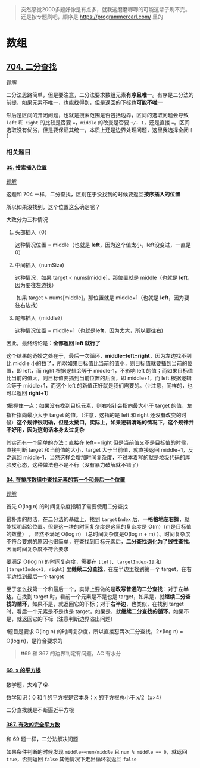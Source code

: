 > 突然感觉2000多题好像是有点多，就我这磨磨唧唧的可能这辈子刷不完。还是按专题刷吧，顺序是 https://programmercarl.com/ 里的
# 数组

## [704. 二分查找](https://leetcode-cn.com/problems/binary-search/)

[题解](https://programmercarl.com/0704.二分查找.html#_704-二分查找)

二分法思路简单，但是要注意，二分法要求数组元素**有序且唯一**。有序是二分法的前提，如果元素不唯一，也能找得到，但是返回的下标也**可能不唯一**

然后是区间的开闭问题，也就是搜索范围是否包括边界，区间的选取问题会导致 `left` 和 `right` 的比较是否要 `=`，`middle` 的改变是否要 `+/- 1`，还是直接 `=`。区间选取没有优劣，但是要保证其统一，本质上还是边界处理问题，这里我选择全闭 `[ ]`

### 相关题目

#### [35. 搜索插入位置](https://leetcode-cn.com/problems/search-insert-position/)

[题解](https://programmercarl.com/0035.搜索插入位置.html)

这题和 704 一样，二分查找，区别在于没找到的时候要返回**按序插入的位置**

所以如果没找到，这个位置这么确定呢？

大致分为三种情况

1. 头部插入（0）

   这种情况位置 = middle（也就是 **left**，因为这个值太小，left没变过，一直是0）

2. 中间插入（numSize)

   这种情况，如果 target < nums[middle]，那位置就是 middle（也就是 **left**，因为要往左边找）

   ​					如果 target > nums[middle]，那位置就是 middle+1（也就是 **left**，因为要往右边找）

3. 尾部插入（middle?）

   这种情况位置 = middle+1（也就是**left**，因为太大，所以要往右)

因此，最终结论是：**全都返回 left 就行了**

这个结果的奇妙之处在于，最后一次循环，**middle=left=right**，因为左边找不到比 middle 小的数了，所以如果目标值比当前的值小，则目标值就要插到当前的位置，即 left，而 right 根据逻辑会等于 middle-1，不影响 left 的值；而如果目标值比当前的值大，则目标值要插到当前位置的后面，即 middle+1，而 left 根据逻辑会等于 middle+1，而这个 left 的新值正好就是我们需要的。（💡注意，同样的，也可以返回 **right+1**）

❗把握住一点：如果没有找到目标元素，则右指针会指向最大小于 target 的值，左指针指向最小大于 target 的值。（注意，这指的是 left 和 right 还没有改变的时候）**这个规律很明确，但是太拗口，实际上，如果逻辑清晰的情况下，这个规律并不好用，因为这句话本身太过复杂**

其实还有一个简单的办法：直接在 left==right 但是当前值又不是目标值的时候，直接判断 target 和当前值的大小，target 大于当前值，就直接返回 middle+1，反之返回 middle-1，当然这样会增加时间复杂度，不过本着写的就是垃圾代码的厚脸皮心态，这种做法也不是不行（没有暴力破解就不错了）



#### [34. 在排序数组中查找元素的第一个和最后一个位置](https://leetcode-cn.com/problems/find-first-and-last-position-of-element-in-sorted-array/)

[题解](https://programmercarl.com/0034.在排序数组中查找元素的第一个和最后一个位置.html)

首先 O(log n) 的时间复杂度指明了需要使用二分查找

最朴素的想法，在二分法的基础上，找到 `targetIndex` 后，**一格格地左右探**，就能探明起始位置。但是这一块的时间复杂度是这里的复杂度是 O(m)（m是目标值的数量） ，显然不满足 O(log n) （总时间复杂度是O(log n + m) ）。时间复杂度不符合要求的原因也很简单，在查找到目标元素后，**二分查找退化为了线性查找**，因而时间复杂度不符合要求

要满足 O(log n) 的时间复杂度，需要在 `[left, targetIndex-1]` 和 `[targetIndex+1, right]` 里**继续二分查找**，在左半边里找到第一个 target，在右半边找到最后一个 target

至于怎么找第一个和最后一个，实际上要做的是**改写普通的二分查找**：对于**左半边**，在找到 target 时，看前一个元素是不是也是 target，如果是，就**继续二分查找的循环**，如果不是，就返回它的下标；对于**右半边**，也类似，在找到 target 时，看后一个元素是不是也是 target，如果是，就**继续二分查找的循环**，如果不是，就返回它的下标（注意判断边界溢出问题）

❗题目是要求 O(log n) 的时间复杂度，所以直接怼两次二分查找，2*(log n) = O(log n)，是符合要求的

> ❗❗69 和 367 的边界判定有问题，AC 有水分

#### [69. x 的平方根](https://leetcode-cn.com/problems/sqrtx/)

数学题，太难了😭

数学知识：0 和 1 的平方根是它本身；x 的平方根总小于 x/2（x>4)

二分查找就是不断逼近平方根

#### [367. 有效的完全平方数](https://leetcode-cn.com/problems/valid-perfect-square/)

和 69 题一样，二分法解决问题

如果条件判断的时候发现 `middle==num/middle` 且 `num % middle == 0`，就返回 `true`，否则返回 `false` 其他情况下走出循环就返回 `false`
